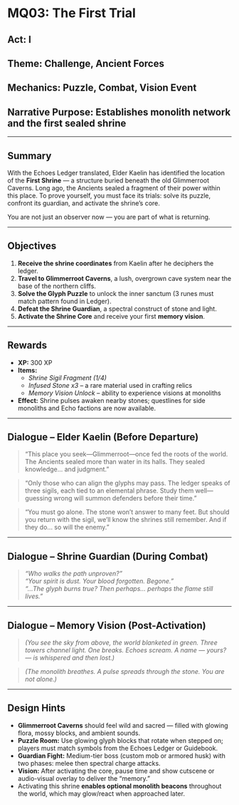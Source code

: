 # MQ03: The First Trial

## Act: I  
## Theme: Challenge, Ancient Forces  
## Mechanics: Puzzle, Combat, Vision Event  
## Narrative Purpose: Establishes monolith network and the first sealed shrine

---

## Summary
With the Echoes Ledger translated, Elder Kaelin has identified the location of the **First Shrine** — a structure buried beneath the old Glimmerroot Caverns. Long ago, the Ancients sealed a fragment of their power within this place. To prove yourself, you must face its trials: solve its puzzle, confront its guardian, and activate the shrine’s core.

You are not just an observer now — you are part of what is returning.

---

## Objectives
1. **Receive the shrine coordinates** from Kaelin after he deciphers the ledger.  
2. **Travel to Glimmerroot Caverns**, a lush, overgrown cave system near the base of the northern cliffs.  
3. **Solve the Glyph Puzzle** to unlock the inner sanctum (3 runes must match pattern found in Ledger).  
4. **Defeat the Shrine Guardian**, a spectral construct of stone and light.  
5. **Activate the Shrine Core** and receive your first **memory vision**.

---

## Rewards
- **XP:** 300 XP  
- **Items:**  
  - *Shrine Sigil Fragment (1/4)*  
  - *Infused Stone x3* – a rare material used in crafting relics  
  - *Memory Vision Unlock* – ability to experience visions at monoliths  
- **Effect:** Shrine pulses awaken nearby stones; questlines for side monoliths and Echo factions are now available.

---

## Dialogue – Elder Kaelin (Before Departure)

> “This place you seek—Glimmerroot—once fed the roots of the world. The Ancients sealed more than water in its halls. They sealed knowledge... and judgment.”  

> “Only those who can align the glyphs may pass. The ledger speaks of three sigils, each tied to an elemental phrase. Study them well—guessing wrong will summon defenders before their time.”  

> “You must go alone. The stone won’t answer to many feet. But should you return with the sigil, we’ll know the shrines still remember. And if they do... so will the enemy.”

---

## Dialogue – Shrine Guardian (During Combat)

> *“Who walks the path unproven?”*  
> *“Your spirit is dust. Your blood forgotten. Begone.”*  
> *“...The glyph burns true? Then perhaps... perhaps the flame still lives.”*  

---

## Dialogue – Memory Vision (Post-Activation)

> *(You see the sky from above, the world blanketed in green. Three towers channel light. One breaks. Echoes scream. A name — yours? — is whispered and then lost.)*  

> *(The monolith breathes. A pulse spreads through the stone. You are not alone.)*  

---

## Design Hints
- **Glimmerroot Caverns** should feel wild and sacred — filled with glowing flora, mossy blocks, and ambient sounds.  
- **Puzzle Room:** Use glowing glyph blocks that rotate when stepped on; players must match symbols from the Echoes Ledger or Guidebook.  
- **Guardian Fight:** Medium-tier boss (custom mob or armored husk) with two phases: melee then spectral charge attacks.  
- **Vision:** After activating the core, pause time and show cutscene or audio-visual overlay to deliver the “memory.”  
- Activating this shrine **enables optional monolith beacons** throughout the world, which may glow/react when approached later.